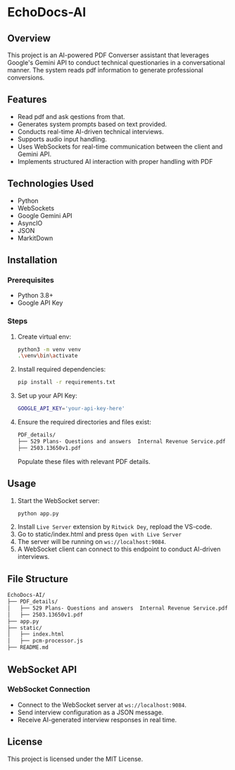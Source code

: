 # EchoDocs-AI

## Overview
This project is an AI-powered PDF Converser assistant that leverages Google's Gemini API to conduct technical questionaries in a conversational manner. The system reads pdf information to generate professional conversions.

## Features
- Read pdf and ask qestions from that.
- Generates system prompts based on text provided.
- Conducts real-time AI-driven technical interviews.
- Supports audio input handling.
- Uses WebSockets for real-time communication between the client and Gemini API.
- Implements structured AI interaction with proper handling with PDF

## Technologies Used
- Python
- WebSockets
- Google Gemini API
- AsyncIO
- JSON
- MarkitDown

## Installation
### Prerequisites
- Python 3.8+
- Google API Key

### Steps
1. Create virtual env:
   ```sh
   python3 -m venv venv
   .\venv\bin\activate
   ```
2. Install required dependencies:
   ```sh
   pip install -r requirements.txt
   ```
3. Set up your API Key:
   ```sh
   GOOGLE_API_KEY='your-api-key-here'
   ```
4. Ensure the required directories and files exist:
   ```sh
   PDF_details/
   ├── 529 Plans- Questions and answers  Internal Revenue Service.pdf
   ├── 2503.13650v1.pdf

   ```
   Populate these files with relevant PDF details.

## Usage
1. Start the WebSocket server:
   ```sh
   python app.py
   ```
2. Install `Live Server` extension by `Ritwick Dey`, repload the VS-code.
3. Go to static/index.html and press `Open with Live Server`
4. The server will be running on `ws://localhost:9084`.
5. A WebSocket client can connect to this endpoint to conduct AI-driven interviews.

## File Structure
```sh
EchoDocs-AI/
├── PDF_details/
│   ├── 529 Plans- Questions and answers  Internal Revenue Service.pdf
│   ├── 2503.13650v1.pdf
├── app.py
├── static/
│   ├── index.html
│   ├── pcm-processor.js
├── README.md
```

## WebSocket API
### WebSocket Connection
- Connect to the WebSocket server at `ws://localhost:9084`.
- Send interview configuration as a JSON message.
- Receive AI-generated interview responses in real time.

## License
This project is licensed under the MIT License.

